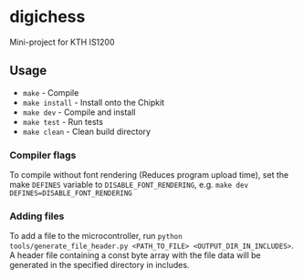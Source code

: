 # digichess
Mini-project for KTH IS1200

## Usage
- `make` - Compile
- `make install` - Install onto the Chipkit
- `make dev` - Compile and install
- `make test` - Run tests
- `make clean` - Clean build directory

### Compiler flags

To compile without font rendering (Reduces program upload time), set the make `DEFINES` variable to `DISABLE_FONT_RENDERING`, e.g. `make dev DEFINES=DISABLE_FONT_RENDERING`

### Adding files

To add a file to the microcontroller, run `python tools/generate_file_header.py <PATH_TO_FILE> <OUTPUT_DIR_IN_INCLUDES>`. A header file containing a const byte array with the file data will be generated in the specified directory in includes.
